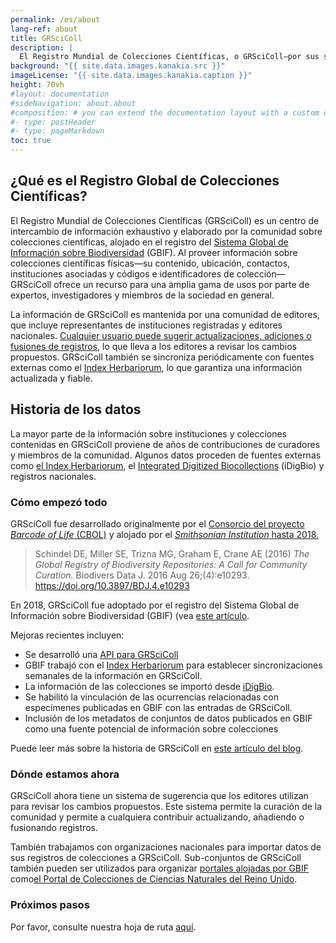 ```yaml
---
permalink: /es/about
lang-ref: about
title: GRSciColl
description: |
  El Registro Mundial de Colecciones Científicas, o GRSciColl–por sus siglas en inglés–es un repositorio comunitario de información sobre colecciones científicas que amplía la labor iniciada por el Consorcio del Código de Barras de la Vida (CBOL).
background: "{{ site.data.images.kanakia.src }}"
imageLicense: "{{ site.data.images.kanakia.caption }}"
height: 70vh
#layout: documentation
#sideNavigation: about.about
#composition: # you can extend the documentation layout with a custom composition
#- type: postHeader
#- type: pageMarkdown
toc: true
---
```


## ¿Qué es el Registro Global de Colecciones Científicas?

El Registro Mundial de Colecciones Científicas (GRSciColl) es un centro de intercambio de información exhaustivo y elaborado por la comunidad sobre colecciones científicas, alojado en el registro del [Sistema Global de Información sobre Biodiversidad](https://www.gbif.org/) (GBIF). Al proveer información sobre colecciones científicas físicas—su contenido, ubicación, contactos, instituciones asociadas y códigos e identificadores de colección—GRSciColl ofrece un recurso para una amplia gama de usos por parte de expertos, investigadores y miembros de la sociedad en general.

La información de GRSciColl es mantenida por una comunidad de editores, que incluye representantes de instituciones registradas y editores nacionales. [Cualquier usuario puede sugerir actualizaciones, adiciones o fusiones de registros](/how-to#sugerir-un-cambio), lo que lleva a los editores a revisar los cambios propuestos. GRSciColl también se sincroniza periódicamente con fuentes externas como el [Index Herbariorum](https://sweetgum.nybg.org/science/ih/), lo que garantiza una información actualizada y fiable.

## Historia de los datos

La mayor parte de la información sobre instituciones y colecciones contenidas en GRSciColl proviene de años de contribuciones de curadores y miembros de la comunidad. Algunos datos proceden de fuentes externas como [el Index Herbariorum](https://sweetgum.nybg.org/science/ih/), el [Integrated Digitized Biocollections](https://www.idigbio.org/) (iDigBio) y registros nacionales.

### Cómo empezó todo

GRSciColl fue desarrollado originalmente por el [Consorcio del proyecto *Barcode of Life* (CBOL)](https://www.gbif.org/participant/287) y alojado por el [*Smithsonian Institution* hasta 2018.](https://www.si.edu)

> Schindel DE, Miller SE, Trizna MG, Graham E, Crane AE (2016) *The Global Registry of Biodiversity Repositories: A Call for Community Curation.* Biodivers Data J. 2016 Aug 26;(4):e10293. https://doi.org/10.3897/BDJ.4.e10293

En 2018, GRSciColl fue adoptado por el registro del Sistema Global de Información sobre Biodiversidad (GBIF) (vea [este artículo](https://www.gbif.org/news/5kyAslpqTVxYqZTwYn1cub/gbif-provides-new-home-for-the-global-registry-of-scientific-collections).

Mejoras recientes incluyen:
* Se desarrolló una [API para GRSciColl](/api)
* GBIF trabajó con el [Index Herbariorum](https://sweetgum.nybg.org/science/ih/) para establecer sincronizaciones semanales de la información en GRSciColl.
* La información de las colecciones se importó desde [iDigBio](https://www.idigbio.org).
* Se habilitó la vinculación de las ocurrencias relacionadas con especímenes publicadas en GBIF con las entradas de GRSciColl.
* Inclusión de los metadatos de conjuntos de datos publicados en GBIF como una fuente potencial de información sobre colecciones

Puede leer más sobre la historia de GRSciColl en [este artículo del blog](https://data-blog.gbif.org/post/grscicoll-2021/).

### Dónde estamos ahora

GRSciColl ahora tiene un sistema de sugerencia que los editores utilizan para revisar los cambios propuestos. Este sistema permite la curación de la comunidad y permite a cualquiera contribuir actualizando, añadiendo o fusionando registros.

También trabajamos con organizaciones nacionales para importar datos de sus registros de colecciones a GRSciColl. Sub-conjuntos de GRSciColl también pueden ser utilizados para organizar [portales alojadas por GBIF ](https://www.gbif.org/hosted-portals)como[el Portal de Colecciones de Ciencias Naturales del Reino Unido](https://data.dissco-uk.org).

### Próximos pasos

Por favor, consulte nuestra hoja de ruta [aquí](/road-map).

